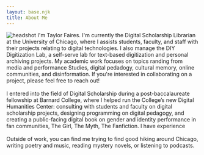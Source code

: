 ```yaml
---
layout: base.njk
title: About Me
---
```


<img src="{{' /img/fairesheadshot.jpg' | url }}" alt="headshot" class="headshot">
I'm Taylor Faires. I'm currently the Digital Scholarship Librarian at the University of Chicago, where I assists students, faculty, and staff with their projects relating to digital technologies. I also manage the DIY Digitization Lab, a self-serve lab for text-based digitization and personal archiving projects. My academic work focuses on topics randing from media and performance Studies, digital pedadogy, cultural memory, online communities, and disinformation. If you're interested in collaborating on a project, please feel free to reach out!
<br><br>
I entered into the field of Digital Scholarship during a post-baccalaureate fellowship at Barnard College, where I helped run the College’s new Digital Humanities Center: consulting with students and faculty on digital scholarship projects, designing programming on digital pedagogy, and creating a public-facing digital book on gender and identity performance in fan communities, The Girl, The Myth, The Fanfiction. I have experience
<br><br>
Outside of work, you can find me trying to find good hiking around Chicago, writing poetry and music, reading mystery novels, or listening to podcasts. 
